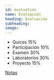 ```yaml
---
id: evaluation
name: Evaluación
heading: Evaluación
subheading: 
image: 
---
```


* Quices 15%
* Participación 10%
* Examen 30%
* Laboratorios 30%
* Proyecto 15%

[Notas](https://docs.google.com/spreadsheets/d/1hHklC0y0PFxd73wsWgcuuYMF_c2s1Km-VwmB8EHdpGs/edit?usp=sharing)